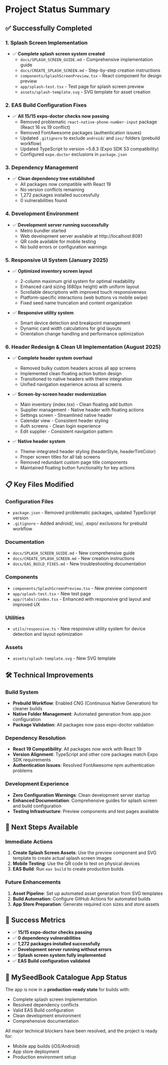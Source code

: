 # Project Status Summary

## ✅ Successfully Completed

### 1. Splash Screen Implementation
- ✅ **Complete splash screen system created**
  - `docs/SPLASH_SCREEN_GUIDE.md` - Comprehensive implementation guide
  - `docs/CREATE_SPLASH_SCREEN.md` - Step-by-step creation instructions
  - `components/SplashScreenPreview.tsx` - React component for design preview
  - `app/splash-test.tsx` - Test page for splash screen preview
  - `assets/splash-template.svg` - SVG template for asset creation

### 2. EAS Build Configuration Fixes
- ✅ **All 15/15 expo-doctor checks now passing**
  - Removed problematic `react-native-phone-number-input` package (React 16 vs 19 conflict)
  - Removed FontAwesome packages (authentication issues)
  - Updated `.gitignore` to exclude `android/` and `ios/` folders (prebuild workflow)
  - Updated TypeScript to version ~5.8.3 (Expo SDK 53 compatibility)
  - Configured `expo.doctor` exclusions in `package.json`

### 3. Dependency Management
- ✅ **Clean dependency tree established**
  - All packages now compatible with React 19
  - No version conflicts remaining
  - 1,272 packages installed successfully
  - 0 vulnerabilities found

### 4. Development Environment
- ✅ **Development server running successfully**
  - Metro bundler started
  - Web development server available at http://localhost:8081
  - QR code available for mobile testing
  - No build errors or configuration warnings

### 5. Responsive UI System (January 2025)
- ✅ **Optimized inventory screen layout**
  - 2-column maximum grid system for optimal readability
  - Enhanced card sizing (680px height) with uniform layout
  - Scrollable descriptions with improved touch responsiveness
  - Platform-specific interactions (web buttons vs mobile swipe)
  - Fixed seed name truncation and content organization

- ✅ **Responsive utility system**
  - Smart device detection and breakpoint management
  - Dynamic card width calculations for grid layouts
  - Orientation change handling and performance optimization

### 6. Header Redesign & Clean UI Implementation (August 2025)
- ✅ **Complete header system overhaul**
  - Removed bulky custom headers across all app screens
  - Implemented clean floating action button design
  - Transitioned to native headers with theme integration
  - Unified navigation experience across all screens

- ✅ **Screen-by-screen header modernization**
  - Main inventory (index.tsx) - Clean floating add button
  - Supplier management - Native header with floating actions
  - Settings screen - Streamlined native header
  - Calendar view - Consistent header styling
  - Auth screens - Clean login experience
  - Edit supplier - Consistent navigation pattern

- ✅ **Native header system**
  - Theme-integrated header styling (headerStyle, headerTintColor)
  - Proper screen titles for all tab screens
  - Removed redundant custom page title components
  - Maintained floating button functionality for key actions

## 📋 Key Files Modified

### Configuration Files
- `package.json` - Removed problematic packages, updated TypeScript version
- `.gitignore` - Added android/, ios/, .expo/ exclusions for prebuild workflow

### Documentation
- `docs/SPLASH_SCREEN_GUIDE.md` - New comprehensive guide
- `docs/CREATE_SPLASH_SCREEN.md` - New creation instructions
- `docs/EAS_BUILD_FIXES.md` - New troubleshooting documentation

### Components
- `components/SplashScreenPreview.tsx` - New preview component
- `app/splash-test.tsx` - New test page
- `app/(tabs)/index.tsx` - Enhanced with responsive grid layout and improved UX

### Utilities
- `utils/responsive.ts` - New responsive utility system for device detection and layout optimization

### Assets
- `assets/splash-template.svg` - New SVG template

## 🛠 Technical Improvements

### Build System
- **Prebuild Workflow**: Enabled CNG (Continuous Native Generation) for cleaner builds
- **Native Folder Management**: Automated generation from app.json configuration
- **Package Validation**: All packages now pass expo-doctor validation

### Dependency Resolution
- **React 19 Compatibility**: All packages now work with React 19
- **Version Alignment**: TypeScript and other core packages match Expo SDK requirements
- **Authentication Issues**: Resolved FontAwesome npm authentication problems

### Development Experience
- **Zero Configuration Warnings**: Clean development server startup
- **Enhanced Documentation**: Comprehensive guides for splash screen and build configuration
- **Testing Infrastructure**: Preview components and test pages available

## 🚀 Next Steps Available

### Immediate Actions
1. **Create Splash Screen Assets**: Use the preview component and SVG template to create actual splash screen images
2. **Mobile Testing**: Use the QR code to test on physical devices
3. **EAS Build**: Run `eas build` to create production builds

### Future Enhancements
1. **Asset Pipeline**: Set up automated asset generation from SVG templates
2. **Build Automation**: Configure GitHub Actions for automated builds
3. **App Store Preparation**: Generate required icon sizes and store assets

## 🎯 Success Metrics

- ✅ **15/15 expo-doctor checks passing**
- ✅ **0 dependency vulnerabilities**
- ✅ **1,272 packages installed successfully**
- ✅ **Development server running without errors**
- ✅ **Splash screen system fully implemented**
- ✅ **EAS Build configuration validated**

## 📱 MySeedBook Catalogue App Status

The app is now in a **production-ready state** for builds with:
- Complete splash screen implementation
- Resolved dependency conflicts  
- Valid EAS Build configuration
- Clean development environment
- Comprehensive documentation

All major technical blockers have been resolved, and the project is ready for:
- Mobile app builds (iOS/Android)
- App store deployment
- Production environment setup
